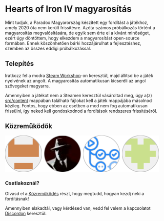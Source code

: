 # Hearts of Iron IV magyarosítás

Mint tudjuk, a Paradox Magyarország készített egy fordítást a játékhoz, amely 2020 óta nem került frissítésre.
Azóta számos próbálkozás történt a magyarosítás megvalósítására, de egyik sem érte el a kívánt minőséget, ezért úgy döntöttem, hogy elkezdem a magyarosítást open-source formában. Ennek köszönhetően bárki hozzájárulhat a fejlesztéshez, szemben az összes eddigi próbálkozással.

## Telepítés

Iratkozz fel a modra [Steam Workshop](https://steamcommunity.com/sharedfiles/filedetails/?id=3281592737)-on keresztül, majd állítsd be a játék nyelvének az angolt. A magyarosítás automatikusan kicseréli az angol szövegeket magyarra.

Amennyiben a játékot nem a Steamen keresztül vásároltad meg, úgy a(z) [src/content](src/content) mappában található fájlokat kell a játék mappájába másolnod kézileg. Fontos, hogy ebben az esetben a mod nem fog automatikusan frissülni, így neked kell gondoskodnod a fordítások rendszeres frissítéséről.

## Közreműködők

[![Contributors](.github/assets/contributors.svg)](https://github.com/rkorom/hoi4-hun/graphs/contributors)

 
### Csatlakoznál?

Olvasd el a [Közreműködés](CONTRIBUTING.md) részt, hogy megtudd, hogyan kezdj neki a fordításnak!

Amennyiben elakadtál, vagy kérdésed van, vedd fel velem a kapcsolatot [Discordon](https://discord.gg/NcptrNxQAp) keresztül.

